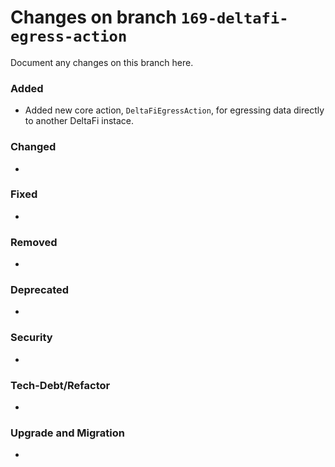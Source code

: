 # Changes on branch `169-deltafi-egress-action`
Document any changes on this branch here.
### Added
- Added new core action, `DeltaFiEgressAction`, for egressing data directly to another DeltaFi instace.

### Changed
- 

### Fixed
- 

### Removed
- 

### Deprecated
- 

### Security
- 

### Tech-Debt/Refactor
- 

### Upgrade and Migration
- 
